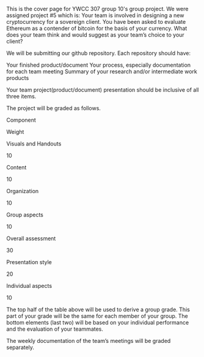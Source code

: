 This is the cover page for YWCC 307 group 10's group project.
We were assigned project #5 which is:
Your team is involved in designing a new cryptocurrency for a sovereign client. You have been asked to evaluate Ethereum as a contender of bitcoin for the basis of your currency. What does your team think and would suggest as your team’s choice to your client?

We will be submitting our github repository. Each repository should have:

Your finished product/document
Your process, especially documentation for each team meeting
Summary of your research and/or intermediate work products

Your team project(product/document) presentation should be inclusive of all three items.

The project will be graded as follows.

Component

Weight

Visuals and Handouts

10

Content

10

Organization

10

Group aspects

10

Overall assessment

30

Presentation style

20

Individual aspects

10

The top half of the table above will be used to derive a group grade. This part of your grade will be the same for each member of your group. The bottom elements (last two) will be based on your individual performance and the evaluation of your teammates.

The weekly documentation of the team’s meetings will be graded separately.